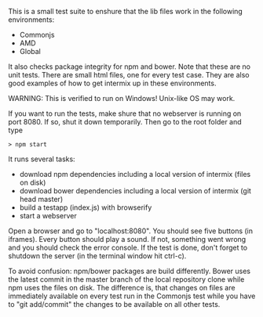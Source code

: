 This is a small test suite to enshure that the lib files work
in the following environments:

- Commonjs
- AMD
- Global

It also checks package integrity for npm and bower. Note that these are no
unit tests. There are small html files, one for every test case. They are also
good examples of how to get intermix up in these environments.

WARNING: This is verified to run on Windows! Unix-like OS may work.

If you want to run the tests, make shure that no webserver is running on
port 8080. If so, shut it down temporarily. Then go to the root folder and type

    > npm start

It runs several tasks:

- download npm dependencies including a local version of intermix (files on disk)
- download bower dependencies including a local version of intermix (git head master)
- build a testapp (index.js) with browserify
- start a webserver

Open a browser and go to "localhost:8080". You should see five buttons
(in iframes). Every button should play a sound. If not, something went wrong and you should
check the error console. If the test is done, don't forget to shutdown the
server (in the terminal window hit ctrl-c).

To avoid confusion: npm/bower packages are build differently. Bower uses the
latest commit in the master branch of the local repository clone while npm
uses the files on disk. The difference is, that changes on files are immediately
available on every test run in the Commonjs test while you have to "git add/commit"
the changes to be available on all other tests.
